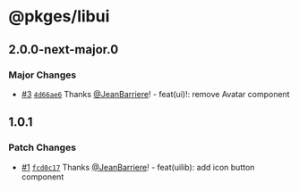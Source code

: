 # @pkges/libui

## 2.0.0-next-major.0

### Major Changes

- [#3](https://github.com/JeanBarriere/turbo-changeset-monorepo/pull/3) [`4d66ae6`](https://github.com/JeanBarriere/turbo-changeset-monorepo/commit/4d66ae69191adb02c4891efd50c4d80b10743d96) Thanks [@JeanBarriere](https://github.com/JeanBarriere)! - feat(ui)!: remove Avatar component

## 1.0.1

### Patch Changes

- [#1](https://github.com/JeanBarriere/turbo-changeset-monorepo/pull/1) [`fcd0c17`](https://github.com/JeanBarriere/turbo-changeset-monorepo/commit/fcd0c17bbd72ae2b1efcba1d19e5e8b3c6a76c78) Thanks [@JeanBarriere](https://github.com/JeanBarriere)! - feat(uilib): add icon button component
